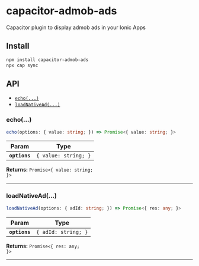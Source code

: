 # capacitor-admob-ads

Capacitor plugin to display admob ads in your Ionic Apps

## Install

```bash
npm install capacitor-admob-ads
npx cap sync
```

## API

<docgen-index>

* [`echo(...)`](#echo)
* [`loadNativeAd(...)`](#loadnativead)

</docgen-index>

<docgen-api>
<!--Update the source file JSDoc comments and rerun docgen to update the docs below-->

### echo(...)

```typescript
echo(options: { value: string; }) => Promise<{ value: string; }>
```

| Param         | Type                            |
| ------------- | ------------------------------- |
| **`options`** | <code>{ value: string; }</code> |

**Returns:** <code>Promise&lt;{ value: string; }&gt;</code>

--------------------


### loadNativeAd(...)

```typescript
loadNativeAd(options: { adId: string; }) => Promise<{ res: any; }>
```

| Param         | Type                           |
| ------------- | ------------------------------ |
| **`options`** | <code>{ adId: string; }</code> |

**Returns:** <code>Promise&lt;{ res: any; }&gt;</code>

--------------------

</docgen-api>
